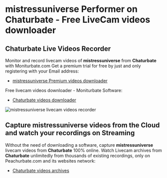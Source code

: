 # mistressuniverse Performer on Chaturbate - Free LiveCam videos downloader

## Chaturbate Live Videos Recorder

Monitor and record livecam videos of **mistressuniverse** from **Chaturbate** with Moniturbate.com
Get a premium trial for free by just and only registering with your Email address:
* [mistressuniverse Premium videos downloader](https://moniturbate.com/request-demo-licence-key.html)

Free livecam videos downloader - Moniturbate Software:
* [Chaturbate videos downloader](https://moniturbate.com/moniturbate-download-software.html)

![mistressuniverse livecam videos recorder](https://peachurnet.com/templates/moniturbate-software.png)


## Capture mistressuniverse videos from the Cloud and watch your recordings on Streaming

Without the need of downloading a software, capture **mistressuniverse** livecam videos from **Chaturbate** 100% online.
Watch Livecam archives from **Chaturbate** unlimitedly from thousands of existing recordings, only on Peachurbate.com and its websites network:
* [Chaturbate videos archives](https://peachurnet.com/)